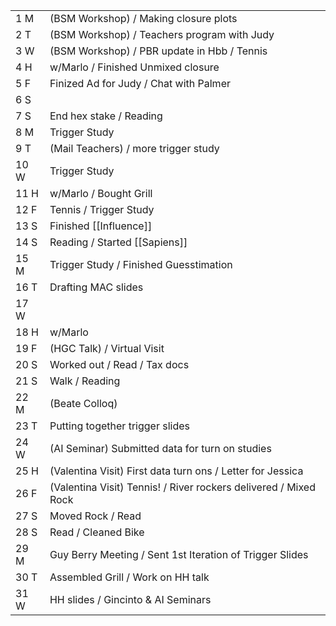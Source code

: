 |      |                                                                  |
| ---- | ---------------------------------------------------------------- |
| 1  M | (BSM Workshop) / Making closure plots                            |
| 2  T | (BSM Workshop) / Teachers program with Judy                      |
| 3  W | (BSM Workshop) / PBR update in Hbb / Tennis                      |
| 4  H | w/Marlo / Finished Unmixed closure                               |
| 5  F | Finized Ad for Judy / Chat with Palmer                           |
| 6  S |                                                                  |
| 7  S | End hex stake / Reading                                          |
| 8  M | Trigger Study                                                    |
| 9  T | (Mail Teachers) / more trigger study                             |
| 10 W | Trigger Study                                                    |
| 11 H | w/Marlo / Bought Grill                                           |
| 12 F | Tennis / Trigger Study                                           |
| 13 S | Finished [[Influence]]                                           |
| 14 S | Reading / Started [[Sapiens]]                                    |
| 15 M | Trigger Study / Finished Guesstimation                           |
| 16 T | Drafting MAC slides                                              |
| 17 W |                                                                  |
| 18 H | w/Marlo                                                          |
| 19 F | (HGC Talk) / Virtual Visit                                       |
| 20 S | Worked out / Read / Tax docs                                     |
| 21 S | Walk / Reading                                                   |
| 22 M | (Beate Colloq)                                                   |
| 23 T | Putting together trigger slides                                  |
| 24 W | (AI Seminar) Submitted data for turn on studies                  |
| 25 H | (Valentina Visit) First data turn ons / Letter for Jessica       |
| 26 F | (Valentina Visit) Tennis! / River rockers delivered / Mixed Rock |
| 27 S | Moved Rock / Read                                                |
| 28 S | Read / Cleaned Bike                                              |
| 29 M | Guy Berry Meeting / Sent 1st Iteration of Trigger Slides         |
| 30 T | Assembled Grill / Work on HH talk                                |
| 31 W | HH slides / Gincinto & AI Seminars                               |










